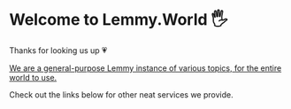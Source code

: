 ---
---
# Welcome to Lemmy.World 🖐

Thanks for looking us up 💗

[We are a general-purpose Lemmy instance of various topics, for the entire world to use.](https://lemmy.world/)

Check out the links below for other neat services we provide.
